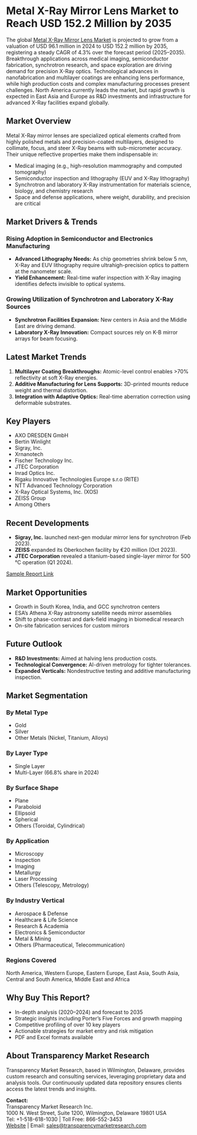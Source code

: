 
# Metal X-Ray Mirror Lens Market to Reach USD 152.2 Million by 2035

The global [Metal X-Ray Mirror Lens Market](https://www.transparencymarketresearch.com/metal-x-ray-mirror-lens-market.html) is projected to grow from a valuation of USD 96.1 million in 2024 to USD 152.2 million by 2035, registering a steady CAGR of 4.3% over the forecast period (2025–2035). Breakthrough applications across medical imaging, semiconductor fabrication, synchrotron research, and space exploration are driving demand for precision X-Ray optics. Technological advances in nanofabrication and multilayer coatings are enhancing lens performance, while high production costs and complex manufacturing processes present challenges. North America currently leads the market, but rapid growth is expected in East Asia and Europe as R&D investments and infrastructure for advanced X-Ray facilities expand globally.

## Market Overview

Metal X-Ray mirror lenses are specialized optical elements crafted from highly polished metals and precision-coated multilayers, designed to collimate, focus, and steer X-Ray beams with sub-micrometer accuracy. Their unique reflective properties make them indispensable in:
- Medical imaging (e.g., high-resolution mammography and computed tomography)
- Semiconductor inspection and lithography (EUV and X-Ray lithography)
- Synchrotron and laboratory X-Ray instrumentation for materials science, biology, and chemistry research
- Space and defense applications, where weight, durability, and precision are critical

## Market Drivers & Trends

### Rising Adoption in Semiconductor and Electronics Manufacturing
- **Advanced Lithography Needs:** As chip geometries shrink below 5 nm, X-Ray and EUV lithography require ultrahigh-precision optics to pattern at the nanometer scale.
- **Yield Enhancement:** Real-time wafer inspection with X-Ray imaging identifies defects invisible to optical systems.

### Growing Utilization of Synchrotron and Laboratory X-Ray Sources
- **Synchrotron Facilities Expansion:** New centers in Asia and the Middle East are driving demand.
- **Laboratory X-Ray Innovation:** Compact sources rely on K-B mirror arrays for beam focusing.

## Latest Market Trends
1. **Multilayer Coating Breakthroughs:** Atomic-level control enables >70% reflectivity at soft X-Ray energies.
2. **Additive Manufacturing for Lens Supports:** 3D-printed mounts reduce weight and thermal distortion.
3. **Integration with Adaptive Optics:** Real-time aberration correction using deformable substrates.

## Key Players
- AXO DRESDEN GmbH
- Bertin Winlight
- Sigray, Inc.
- Xrnanotech
- Fischer Technology Inc.
- JTEC Corporation
- Inrad Optics Inc.
- Rigaku Innovative Technologies Europe s.r.o (RITE)
- NTT Advanced Technology Corporation
- X-Ray Optical Systems, Inc. (XOS)
- ZEISS Group
- Among Others

## Recent Developments
- **Sigray, Inc.** launched next-gen modular mirror lens for synchrotron (Feb 2023).
- **ZEISS** expanded its Oberkochen facility by €20 million (Oct 2023).
- **JTEC Corporation** revealed a titanium-based single-layer mirror for 500 °C operation (Q1 2024).

[Sample Report Link](https://www.transparencymarketresearch.com/sample/sample.php?flag=S&rep_id=86589)

## Market Opportunities
- Growth in South Korea, India, and GCC synchrotron centers
- ESA’s Athena X-Ray astronomy satellite needs mirror assemblies
- Shift to phase-contrast and dark-field imaging in biomedical research
- On-site fabrication services for custom mirrors

## Future Outlook
- **R&D Investments:** Aimed at halving lens production costs.
- **Technological Convergence:** AI-driven metrology for tighter tolerances.
- **Expanded Verticals:** Nondestructive testing and additive manufacturing inspection.

## Market Segmentation

### By Metal Type
- Gold
- Silver
- Other Metals (Nickel, Titanium, Alloys)

### By Layer Type
- Single Layer
- Multi-Layer (66.8% share in 2024)

### By Surface Shape
- Plane
- Paraboloid
- Ellipsoid
- Spherical
- Others (Toroidal, Cylindrical)

### By Application
- Microscopy
- Inspection
- Imaging
- Metallurgy
- Laser Processing
- Others (Telescopy, Metrology)

### By Industry Vertical
- Aerospace & Defense
- Healthcare & Life Science
- Research & Academia
- Electronics & Semiconductor
- Metal & Mining
- Others (Pharmaceutical, Telecommunication)

### Regions Covered
North America, Western Europe, Eastern Europe, East Asia, South Asia, Central and South America, Middle East and Africa

## Why Buy This Report?
- In-depth analysis (2020–2024) and forecast to 2035
- Strategic insights including Porter’s Five Forces and growth mapping
- Competitive profiling of over 10 key players
- Actionable strategies for market entry and risk mitigation
- PDF and Excel formats available

## About Transparency Market Research

Transparency Market Research, based in Wilmington, Delaware, provides custom research and consulting services, leveraging proprietary data and analysis tools. Our continuously updated data repository ensures clients access the latest trends and insights.

**Contact:**  
Transparency Market Research Inc.  
1000 N. West Street, Suite 1200, Wilmington, Delaware 19801 USA  
Tel: +1-518-618-1030 | Toll Free: 866-552-3453  
[Website](https://www.transparencymarketresearch.com) | Email: sales@transparencymarketresearch.com
